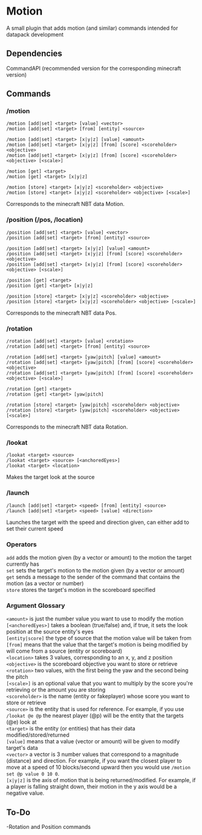 # Motion
A small plugin that adds motion (and similar) commands intended for datapack development

## Dependencies

CommandAPI (recommended version for the corresponding minecraft version)

## Commands
### /motion
```
/motion [add|set] <target> [value] <vector>
/motion [add|set] <target> [from] [entity] <source>

/motion [add|set] <target> [x|y|z] [value] <amount>
/motion [add|set] <target> [x|y|z] [from] [score] <scoreholder> <objective>
/motion [add|set] <target> [x|y|z] [from] [score] <scoreholder> <objective> [<scale>]

/motion [get] <target>
/motion [get] <target> [x|y|z]

/motion [store] <target> [x|y|z] <scoreholder> <objective>
/motion [store] <target> [x|y|z] <scoreholder> <objective> [<scale>]
```

Corresponds to the minecraft NBT data Motion. <br />

### /position (/pos, /location)
```
/position [add|set] <target> [value] <vector>
/position [add|set] <target> [from] [entity] <source>

/position [add|set] <target> [x|y|z] [value] <amount>
/position [add|set] <target> [x|y|z] [from] [score] <scoreholder> <objective>
/position [add|set] <target> [x|y|z] [from] [score] <scoreholder> <objective> [<scale>]

/position [get] <target>
/position [get] <target> [x|y|z]

/position [store] <target> [x|y|z] <scoreholder> <objective>
/position [store] <target> [x|y|z] <scoreholder> <objective> [<scale>]
```

Corresponds to the minecraft NBT data Pos. <br />

### /rotation
```
/rotation [add|set] <target> [value] <rotation>
/rotation [add|set] <target> [from] [entity] <source>

/rotation [add|set] <target> [yaw|pitch] [value] <amount>
/rotation [add|set] <target> [yaw|pitch] [from] [score] <scoreholder> <objective>
/rotation [add|set] <target> [yaw|pitch] [from] [score] <scoreholder> <objective> [<scale>]

/rotation [get] <target>
/rotation [get] <target> [yaw|pitch]

/rotation [store] <target> [yaw|pitch] <scoreholder> <objective>
/rotation [store] <target> [yaw|pitch] <scoreholder> <objective> [<scale>]
```

Corresponds to the minecraft NBT data Rotation. <br />

### /lookat
```
/lookat <target> <source>
/lookat <target> <source> [<anchoredEyes>]
/lookat <target> <location>
```
Makes the target look at the source

### /launch
```
/launch [add|set] <target> <speed> [from] [entity] <source>
/launch [add|set] <target> <speed> [value] <direction>
```
Launches the target with the speed and direction given, can either add to set their current speed

### Operators
`add` adds the motion given (by a vector or amount) to the motion the target currently has <br />
`set` sets the target's motion to the motion given (by a vector or amount) <br />
`get` sends a message to the sender of the command that contains the motion (as a vector or number) <br />
`store` stores the target's motion in the scoreboard specified

### Argument Glossary
`<amount>` is just the number value you want to use to modify the motion <br />
`[<anchoredEyes>]` takes a boolean (true/false) and, if true, it sets the look position at the source entity's eyes <br />
`[entity|score]` the type of source that the motion value will be taken from <br />
`[from]` means that the value that the target's motion is being modified by will come from a source (entity or scoreboard) <br />
`<location>` takes 3 values, corresponding to an x, y, and z position <br />
`<objective>` is the scoreboard objective you want to store or retrieve <br />
`<rotation>` two values, with the first being the yaw and the second being the pitch <br />
`[<scale>]` is an optional value that you want to multiply by the score you're retrieving or the amount you are storing <br />
`<scoreholder>` is the name (entity or fakeplayer) whose score you want to store or retrieve <br />
`<source>` is the entity that is used for reference. For example, if you use `/lookat @e @p` the nearest player (@p) will be the entity that the targets (@e) look at <br />
`<target>` is the entity (or entities) that has their data modified/stored/returned <br />
`[value]` means that a value (vector or amount) will be given to modify target's data <br />
`<vector>` a vector is 3 number values that correspond to a magnitude (distance) and direction. For example, if you want the closest player to move at a speed of 10 blocks/second upward then you would use `/motion set @p value 0 10 0`. <br />
`[x|y|z]` is the axis of motion that is being returned/modified. For example, if a player is falling straight down, their motion in the y axis would be a negative value. <br />

## To-Do
-Rotation and Position commands
